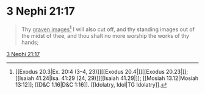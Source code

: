 # 3 Nephi 21:17

> Thy <u>graven images</u>[^a] I will also cut off, and thy standing images out of the midst of thee, and thou shalt no more worship the works of thy hands;

[3 Nephi 21:17](https://www.churchofjesuschrist.org/study/scriptures/bofm/3-ne/21?lang=eng&id=p17#p17)


[^a]: [[Exodus 20.3|Ex. 20:4 (3–4, 23)]][[Exodus 20.4|]][[Exodus 20.23|]]; [[Isaiah 41.24|Isa. 41:29 (24, 29)]][[Isaiah 41.29|]]; [[Mosiah 13.12|Mosiah 13:12]]; [[D&C 1.16|D&C 1:16]]. [[Idolatry, Idol|TG Idolatry]].  
